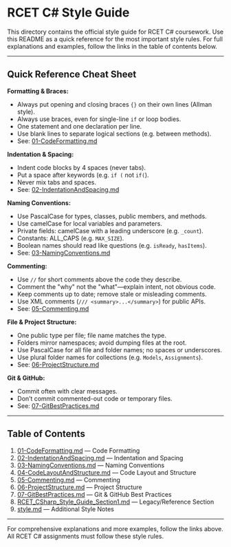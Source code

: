 # RCET C# Style Guide

This directory contains the official style guide for RCET C# coursework. Use this README as a quick reference for the most important style rules. For full explanations and examples, follow the links in the table of contents below.

---

## Quick Reference Cheat Sheet

**Formatting & Braces:**
- Always put opening and closing braces `{}` on their own lines (Allman style).
- Always use braces, even for single-line `if` or loop bodies.
- One statement and one declaration per line.
- Use blank lines to separate logical sections (e.g. between methods).
- See: [01-CodeFormatting.md](01-CodeFormatting.md)

**Indentation & Spacing:**
- Indent code blocks by 4 spaces (never tabs).
- Put a space after keywords (e.g. `if (` not `if(`).
- Never mix tabs and spaces.
- See: [02-IndentationAndSpacing.md](02-IndentationAndSpacing.md)

**Naming Conventions:**
- Use PascalCase for types, classes, public members, and methods.
- Use camelCase for local variables and parameters.
- Private fields: camelCase with a leading underscore (e.g. `_count`).
- Constants: ALL_CAPS (e.g. `MAX_SIZE`).
- Boolean names should read like questions (e.g. `isReady`, `hasItems`).
- See: [03-NamingConventions.md](03-NamingConventions.md)

**Commenting:**
- Use `//` for short comments above the code they describe.
- Comment the "why" not the "what"—explain intent, not obvious code.
- Keep comments up to date; remove stale or misleading comments.
- Use XML comments (`/// <summary>...</summary>`) for public APIs.
- See: [05-Commenting.md](05-Commenting.md)

**File & Project Structure:**
- One public type per file; file name matches the type.
- Folders mirror namespaces; avoid dumping files at the root.
- Use PascalCase for all file and folder names; no spaces or underscores.
- Use plural folder names for collections (e.g. `Models`, `Assignments`).
- See: [06-ProjectStructure.md](06-ProjectStructure.md)

**Git & GitHub:**
- Commit often with clear messages.
- Don’t commit commented-out code or temporary files.
- See: [07-GitBestPractices.md](07-GitBestPractices.md)

---

## Table of Contents

1. [01-CodeFormatting.md](01-CodeFormatting.md) — Code Formatting
2. [02-IndentationAndSpacing.md](02-IndentationAndSpacing.md) — Indentation and Spacing
3. [03-NamingConventions.md](03-NamingConventions.md) — Naming Conventions
4. [04-CodeLayoutAndStructure.md](04-CodeLayoutAndStructure.md) — Code Layout and Structure
5. [05-Commenting.md](05-Commenting.md) — Commenting
6. [06-ProjectStructure.md](06-ProjectStructure.md) — Project Structure
7. [07-GitBestPractices.md](07-GitBestPractices.md) — Git & GitHub Best Practices
8. [RCET_CSharp_Style_Guide_Section1.md](RCET_CSharp_Style_Guide_Section1.md) — Legacy/Reference Section
9. [style.md](style.md) — Additional Style Notes

---

For comprehensive explanations and more examples, follow the links above. All RCET C# assignments must follow these style rules.
